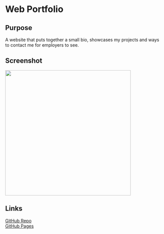 # Web Portfolio

## Purpose
<p>A website that puts together a small bio, showcases my projects and ways to contact me for employers to see.
</p>

## Screenshot
<img src="./assets/images/portfolio-screenshot.png" width="400px;">

## Links
[GitHub Repo](https://github.com/apklopfenstein/portfolio) <br>
[GitHub Pages](https://apklopfenstein.github.io/portfolio/)
